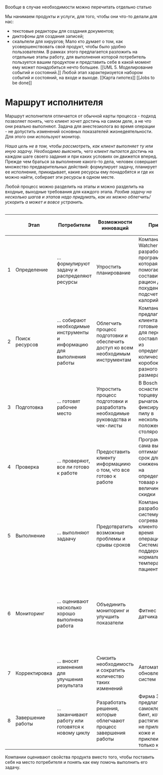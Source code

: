 Вообще в случае необходимости можно перечитать отдельно статью

Мы нанимаем продукты и услуги, для того, чтобы они что-то делали для нас:
- текстовые редакторы для создания документов;
- диктофоны для создания записей;
- скальпели для хирургов;
Мало кто думает о том, как усовершенствовать свой продукт, чтобы было удобно пользователям. В рамках этого предлагается разложить на отдельные этапы работу, для выполнения которой потребитель пользуется вашим продуктом и представить себе в какой момент ему может понадобиться нечто большее. 
[[UML 5. Моделирование событий и состояний.]] Любой этап характеризуется набором событий и состояний, на входе и выходе.
[[Карта гипотез]]
[[Jobs to be done]]
# Маршрут исполнителя
Маршрут исполнителя отличается от обычной карты процесса - подход позволяет понять, чего клиент хочет достичь на самом деле, а не что они реально выполняют.
Задача для анестезиолога во время операции - не допустить изменений основных показателей жизнедеятельности. Для этого они используют монитор.

*Наша цель не в том, чтобы рассмотреть, как клиент выполняет ту или иную задачу. Необходимо выяснить, чего клиент пытается достичь* на каждом шаге своего задания и при каких условиях он движется вперед. Прежде чем браться за выполнение какого-то дела, человек совершает множество предварительных действий: формулирует задачу, планирует ее исполнение, прикидывает, какие
ресурсы ему понадобятся и где их можно найти, собирает эти ресурсы в одном месте.

Любой процесс можно разделить на этапы и можно разделить на входные, выходные требования для каждого этапа.
*Разбив задачу на несколько шагов и этапов надо придумать, как их можно облегчить/ускорить а может и вовсе устранить.*

|   |   |   |   |
|---|---|---|---|
   
|     | **Этап**          | **Потребители**                                                       | **Возможности инноваций**                                                         | **Пример**                                                                                                                   | **Задавать проверочные вопросы**                                                                                                        |
| --- | ----------------- | --------------------------------------------------------------------- | --------------------------------------------------------------------------------- | ---------------------------------------------------------------------------------------------------------------------------- | --------------------------------------------------------------------------------------------------------------------------------------- |
| 1   | Определение       | … формулируют задачу и распределяют ресурсы                           | Упростить планирование                                                            | Компания Weigh Watcher разработала программу, которая помогает составить рацион для похудения без подсчета калорий           | Какая истинная задача?<br>Какая побочная задача?                                                                                        |
| 2   | Поиск ресурсов    | … собирают необходимые инструменты и информацию для выполнения работы | Облегчить процесс подготовки и обеспечить доступ ко всем необходимым инструментам | Компания предлагает клиентам готовые наборы для переездов, составленные из определенного количества коробок разного размера  | Какая истинная задача?<br>Какая побочная задача?                                                                                        |
| 3   | Подготовка        | … готовят рабочее место                                               | Упростить процесс подготовки и разработать необходимые руководства и чек-листы    | В Bosch оснастили торцевую пилу рычагом фиксирующим пилу в нескольких положениях для столяров.                               | Какая истинная задача?<br>Какая побочная задача?                                                                                        |
| 4   | Проверка          | … проверяют, все ли готово к работе                                   | Предоставить клиенту информациию о том, что все готово к работе                   | Программа сама выявляет оптимальный срок для снижения цен на определенный товаар и величину скидки                           | Какая истинная задача?<br>Какая побочная задача?                                                                                        |
| 5   | Выполнение        | … выполняют задаачу                                                   | Предотвратить возможные проблемы и срывы сроков                                   | Компания разработала систему для согревания клиентов во время операций. Система поддерживает нормальную температуру пациента | Какая истинная задача?<br>Какая побочная задача?                                                                                        |
| 6   | Мониторинг        | … оценивают насколько хорошо выполнена работа                         | Объединить мониторинг и улучшить показатели                                       | Фитнес часы с датчиками                                                                                                      | Какая истинная задача?<br>- Похудеть и улучшить показатели<br>Какая побочная задача?<br>- Смотреть на часы для отслеживания показателей |
| 7   | Корректировка     | … вносят изменения для улучшения результата                           | Снизить необходимость и сократить количество таких изменений                      | Автоматическое обновление систем                                                                                             | Какая истинная задача?<br>Какая побочная задача?                                                                                        |
| 8   | Завершение работы | … заканчивают работу или готовятся к новому циклу                     | Разработать решения, которые облегчаают процесс завершения работы                 | Фирма 3М предлагает самоклеящийся бинт, который растягивается, не прилипает к коже и приклеивается только к себе             | Какая истинная задача?<br>Какая побочная задача?                                                                                        |

Компании оценивают свойства продукта вместо того, чтобы поставить себя на место потребителя и понять как ему помочь выполнить его задачу.

